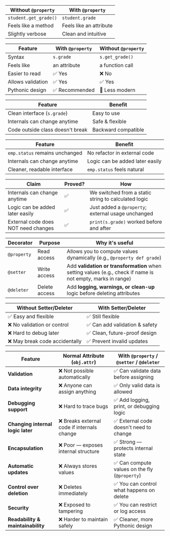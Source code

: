 | Without `@property`   | With `@property`        |
| --------------------- | ----------------------- |
| `student.get_grade()` | `student.grade`         |
| Feels like a method   | Feels like an attribute |
| Slightly verbose      | Clean and intuitive     |





| Feature           | With `@property` | Without `@property` |
| ----------------- | ---------------- | ------------------- |
| Syntax            | `s.grade`        | `s.get_grade()`     |
| Feels like        | an attribute     | a function call     |
| Easier to read    | ✅ Yes            | ❌ No                |
| Allows validation | ✅ Yes            | ✅ Yes               |
| Pythonic design   | ✅ Recommended    | 🚫 Less modern      |


| Feature                          | Benefit             |
| -------------------------------- | ------------------- |
| Clean interface (`s.grade`)      | Easy to use         |
| Internals can change anytime     | Safe & flexible     |
| Code outside class doesn't break | Backward compatible |

| Feature                        | Benefit                         |
| ------------------------------ | ------------------------------- |
| `emp.status` remains unchanged | No refactor in external code    |
| Internals can change anytime   | Logic can be added later easily |
| Cleaner, readable interface    | `emp.status` feels natural      |


| Claim                               | Proved? | How                                                  |
| ----------------------------------- | ------- | ---------------------------------------------------- |
| Internals can change anytime        | ✅       | We switched from a static string to calculated logic |
| Logic can be added later easily     | ✅       | Just added a `@property`; external usage unchanged   |
| External code does NOT need changes | ✅       | `print(s.grade)` worked before and after             |


| **Decorator** | **Purpose**   | **Why it's useful**                                                                                         |
| ------------- | ------------- | ----------------------------------------------------------------------------------------------------------- |
| `@property`   | Read access   | Allows you to compute values dynamically (e.g., `@property def grade`)                                      |
| `@setter`     | Write access  | Add **validation or transformation** when setting values (e.g., check if name is not empty, marks in range) |
| `@deleter`    | Delete access | Add **logging, warnings, or clean-up** logic before deleting attributes                                     |


| Without Setter/Deleter        | With Setter/Deleter           |
| ----------------------------- | ----------------------------- |
| ✅ Easy and flexible           | ✅ Still flexible              |
| ❌ No validation or control    | ✅ Can add validation & safety |
| ❌ Hard to debug later         | ✅ Clean, future-proof design  |
| ❌ May break code accidentally | ✅ Prevent invalid updates     |



| **Feature**                       | **Normal Attribute (`obj.attr`)**          | **With `@property` / `@setter` / `@deleter`** |
| --------------------------------- | ------------------------------------------ | --------------------------------------------- |
| **Validation**                    | ❌ Not possible automatically               | ✅ Can validate data before assigning          |
| **Data integrity**                | ❌ Anyone can assign anything               | ✅ Only valid data is allowed                  |
| **Debugging support**             | ❌ Hard to trace bugs                       | ✅ Add logging, print, or debugging logic      |
| **Changing internal logic later** | ❌ Breaks external code if internals change | ✅ External code doesn't need to change        |
| **Encapsulation**                 | ❌ Poor — exposes internal structure        | ✅ Strong — protects internal state            |
| **Automatic updates**             | ❌ Always stores values                     | ✅ Can compute values on the fly (`@property`) |
| **Control over deletion**         | ❌ Deletes immediately                      | ✅ You can control what happens on delete      |
| **Security**                      | ❌ Exposed to tampering                     | ✅ You can restrict or log access              |
| **Readability & maintainability** | ❌ Harder to maintain safely                | ✅ Cleaner, more Pythonic design               |
